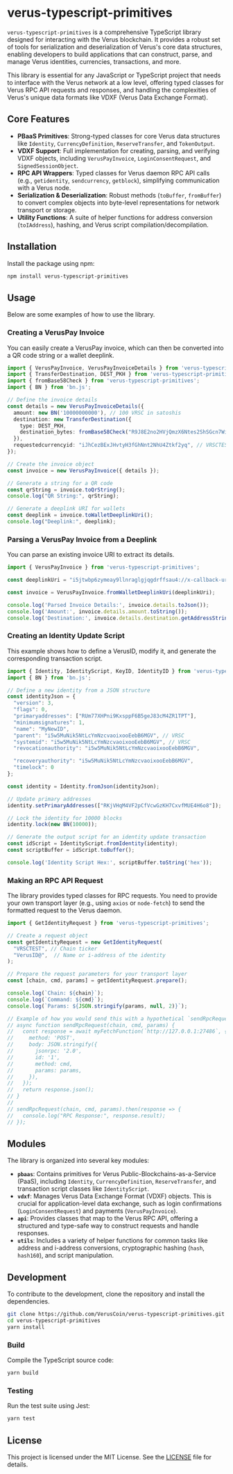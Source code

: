 # verus-typescript-primitives

`verus-typescript-primitives` is a comprehensive TypeScript library designed for interacting with the Verus blockchain. It provides a robust set of tools for serialization and deserialization of Verus's core data structures, enabling developers to build applications that can construct, parse, and manage Verus identities, currencies, transactions, and more.

This library is essential for any JavaScript or TypeScript project that needs to interface with the Verus network at a low level, offering typed classes for Verus RPC API requests and responses, and handling the complexities of Verus's unique data formats like VDXF (Verus Data Exchange Format).

## Core Features

- **PBaaS Primitives**: Strong-typed classes for core Verus data structures like `Identity`, `CurrencyDefinition`, `ReserveTransfer`, and `TokenOutput`.
- **VDXF Support**: Full implementation for creating, parsing, and verifying VDXF objects, including `VerusPayInvoice`, `LoginConsentRequest`, and `SignedSessionObject`.
- **RPC API Wrappers**: Typed classes for Verus daemon RPC API calls (e.g., `getidentity`, `sendcurrency`, `getblock`), simplifying communication with a Verus node.
- **Serialization & Deserialization**: Robust methods (`toBuffer`, `fromBuffer`) to convert complex objects into byte-level representations for network transport or storage.
- **Utility Functions**: A suite of helper functions for address conversion (`toIAddress`), hashing, and Verus script compilation/decompilation.

## Installation

Install the package using npm:

```bash
npm install verus-typescript-primitives
```

## Usage

Below are some examples of how to use the library.

### Creating a VerusPay Invoice

You can easily create a VerusPay invoice, which can then be converted into a QR code string or a wallet deeplink.

```typescript
import { VerusPayInvoice, VerusPayInvoiceDetails } from 'verus-typescript-primitives';
import { TransferDestination, DEST_PKH } from 'verus-typescript-primitives';
import { fromBase58Check } from 'verus-typescript-primitives';
import { BN } from 'bn.js';

// Define the invoice details
const details = new VerusPayInvoiceDetails({
  amount: new BN('10000000000'), // 100 VRSC in satoshis
  destination: new TransferDestination({
    type: DEST_PKH,
    destination_bytes: fromBase58Check("R9J8E2no2HVjQmzX6Ntes2ShSGcn7WiRcx").hash
  }),
  requestedcurrencyid: "iJhCezBExJHvtyH3fGhNnt2NhU4Ztkf2yq", // VRSCTEST i-address
});

// Create the invoice object
const invoice = new VerusPayInvoice({ details });

// Generate a string for a QR code
const qrString = invoice.toQrString();
console.log("QR String:", qrString);

// Generate a deeplink URI for wallets
const deeplink = invoice.toWalletDeeplinkUri();
console.log("Deeplink:", deeplink);
```

### Parsing a VerusPay Invoice from a Deeplink

You can parse an existing invoice URI to extract its details.

```typescript
import { VerusPayInvoice } from 'verus-typescript-primitives';

const deeplinkUri = "i5jtwbp6zymeay9llnraglgjqgdrffsau4://x-callback-url/iEETy7La3FTN2Sd2hNRgepek5S8x8eeUeQ/hv7-_wPSGvW4AVxk05q0TGDq2DF_n1qbbExTYMDNOUi9NaTOjY-LamaVjDHK0QFIAYG2IQABQSAN1fp6A9NIVbxvKuOVLLU-0I-G3oQGbRtS6u4Eampfb217Cdf5FCMScQhV9kMxtjI9GWzpchmjuiTB2tctk6qTD6SfrscAAhQALTMRw4v9IZCS0q70SYBL6LO-_qbvnqI1Y14ygST_NCnbn56Rtk4t-YgAkoizAALNUVCdtT6CLffu0RysEee3KeIkAFT1qksXEsEIZuULP1txVIMuOHY-";

const invoice = VerusPayInvoice.fromWalletDeeplinkUri(deeplinkUri);

console.log('Parsed Invoice Details:', invoice.details.toJson());
console.log('Amount:', invoice.details.amount.toString());
console.log('Destination:', invoice.details.destination.getAddressString());
```

### Creating an Identity Update Script

This example shows how to define a VerusID, modify it, and generate the corresponding transaction script.

```typescript
import { Identity, IdentityScript, KeyID, IdentityID } from 'verus-typescript-primitives';
import { BN } from 'bn.js';

// Define a new identity from a JSON structure
const identityJson = {
  "version": 3,
  "flags": 0,
  "primaryaddresses": ["RUm77XHPni9KxsppF6B5geJ83cM4ZR1TPT"],
  "minimumsignatures": 1,
  "name": "MyNewID",
  "parent": "i5w5MuNik5NtLcYmNzcvaoixooEebB6MGV", // VRSC
  "systemid": "i5w5MuNik5NtLcYmNzcvaoixooEebB6MGV", // VRSC
  "revocationauthority": "i5w5MuNik5NtLcYmNzcvaoixooEebB6MGV",

  "recoveryauthority": "i5w5MuNik5NtLcYmNzcvaoixooEebB6MGV",
  "timelock": 0
};

const identity = Identity.fromJson(identityJson);

// Update primary addresses
identity.setPrimaryAddresses(["RKjVHqM4VF2pCfVcwGzKH7CxvfMUE4H6o8"]);

// Lock the identity for 10000 blocks
identity.lock(new BN(10000));

// Generate the output script for an identity update transaction
const idScript = IdentityScript.fromIdentity(identity);
const scriptBuffer = idScript.toBuffer();

console.log('Identity Script Hex:', scriptBuffer.toString('hex'));
```

### Making an RPC API Request

The library provides typed classes for RPC requests. You need to provide your own transport layer (e.g., using `axios` or `node-fetch`) to send the formatted request to the Verus daemon.

```typescript
import { GetIdentityRequest } from 'verus-typescript-primitives';

// Create a request object
const getIdentityRequest = new GetIdentityRequest(
  "VRSCTEST", // Chain ticker
  "VerusID@",  // Name or i-address of the identity
);

// Prepare the request parameters for your transport layer
const [chain, cmd, params] = getIdentityRequest.prepare();

console.log(`Chain: ${chain}`);
console.log(`Command: ${cmd}`);
console.log(`Params: ${JSON.stringify(params, null, 2)}`);

// Example of how you would send this with a hypothetical `sendRpcRequest` function
// async function sendRpcRequest(chain, cmd, params) {
//   const response = await myFetchFunction(`http://127.0.0.1:27486`, {
//     method: 'POST',
//     body: JSON.stringify({
//       jsonrpc: '2.0',
//       id: '1',
//       method: cmd,
//       params: params,
//     }),
//   });
//   return response.json();
// }
//
// sendRpcRequest(chain, cmd, params).then(response => {
//   console.log("RPC Response:", response.result);
// });
```

## Modules

The library is organized into several key modules:

-   **`pbaas`**: Contains primitives for Verus Public-Blockchains-as-a-Service (PaaS), including `Identity`, `CurrencyDefinition`, `ReserveTransfer`, and transaction script classes like `IdentityScript`.
-   **`vdxf`**: Manages Verus Data Exchange Format (VDXF) objects. This is crucial for application-level data exchange, such as login confirmations (`LoginConsentRequest`) and payments (`VerusPayInvoice`).
-   **`api`**: Provides classes that map to the Verus RPC API, offering a structured and type-safe way to construct requests and handle responses.
-   **`utils`**: Includes a variety of helper functions for common tasks like address and i-address conversions, cryptographic hashing (`hash`, `hash160`), and script manipulation.

## Development

To contribute to the development, clone the repository and install the dependencies.

```bash
git clone https://github.com/VerusCoin/verus-typescript-primitives.git
cd verus-typescript-primitives
yarn install
```

### Build

Compile the TypeScript source code:

```bash
yarn build
```

### Testing

Run the test suite using Jest:

```bash
yarn test
```

## License

This project is licensed under the MIT License. See the [LICENSE](LICENSE) file for details.
